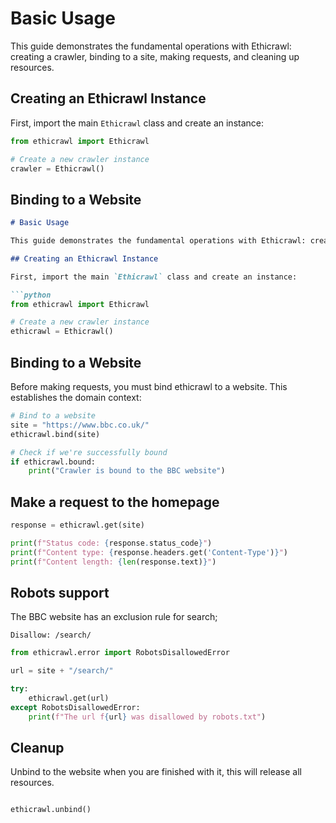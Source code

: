 # Basic Usage

This guide demonstrates the fundamental operations with Ethicrawl: creating a crawler, binding to a site, making requests, and cleaning up resources.

## Creating an Ethicrawl Instance

First, import the main `Ethicrawl` class and create an instance:

```python
from ethicrawl import Ethicrawl

# Create a new crawler instance
crawler = Ethicrawl()
```

## Binding to a Website

```markdown
# Basic Usage

This guide demonstrates the fundamental operations with Ethicrawl: creating a crawler, binding to a site, making requests, and cleaning up resources.

## Creating an Ethicrawl Instance

First, import the main `Ethicrawl` class and create an instance:

```python
from ethicrawl import Ethicrawl

# Create a new crawler instance
ethicrawl = Ethicrawl()
```

## Binding to a Website

Before making requests, you must bind ethicrawl to a website. This establishes the domain context:

```python
# Bind to a website
site = "https://www.bbc.co.uk/"
ethicrawl.bind(site)

# Check if we're successfully bound
if ethicrawl.bound:
    print("Crawler is bound to the BBC website")
```

## Make a request to the homepage

```python
response = ethicrawl.get(site)

print(f"Status code: {response.status_code}")
print(f"Content type: {response.headers.get('Content-Type')}")
print(f"Content length: {len(response.text)}")
```

## Robots support

The BBC website has an exclusion rule for search;

`Disallow: /search/`

```python
from ethicrawl.error import RobotsDisallowedError

url = site + "/search/"

try:
    ethicrawl.get(url)
except RobotsDisallowedError:
    print(f"The url f{url} was disallowed by robots.txt")
```

## Cleanup

Unbind to the website when you are finished with it, this will release all resources.

```python

ethicrawl.unbind()

```
